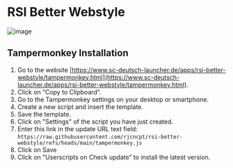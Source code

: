 # RSI Better Webstyle

![image](https://www.sc-deutsch-launcher.de/apps/rsi-better-webstyle/rsi-better-webstyle01.png)

## Tampermonkey Installation
1. Go to the website [https://www.sc-deutsch-launcher.de/apps/rsi-better-webstyle/tampermonkey.html](https://www.sc-deutsch-launcher.de/apps/rsi-better-webstyle/tampermonkey.html).
2. Click on “Copy to Clipboard”.<br>
3. Go to the Tampermonkey settings on your desktop or smartphone.<br>
4. Create a new script and insert the template.<br>
5. Save the template.<br>
6. Click on "Settings" of the script you have just created.<br>
7. Enter this link in the update URL text field:<br>
   ```https://raw.githubusercontent.com/rjcncpt/rsi-better-webstyle/refs/heads/main/tampermonkey.js```
8. Click on Save
9. Click on "Userscripts on Check update" to install the latest version.
